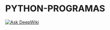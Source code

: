 ﻿# PYTHON-PROGRAMAS

[![Ask DeepWiki](https://deepwiki.com/badge.svg)](https://deepwiki.com/Bearserker10029/Python-programas)
